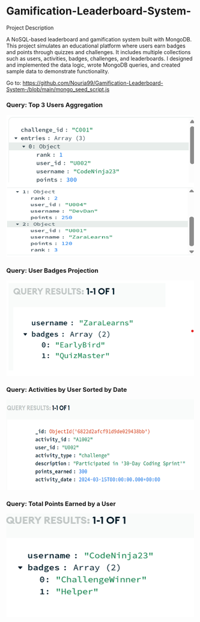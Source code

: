 # Gamification-Leaderboard-System-
Project Description 

A NoSQL-based leaderboard and gamification system built with MongoDB. This project simulates an educational platform where users earn badges and points through quizzes and challenges.
It includes multiple collections such as users, activities, badges, challenges, and leaderboards. I designed and implemented the data logic, wrote MongoDB queries, and created sample data to demonstrate functionality.

Go to: https://github.com/Nouria99/Gamification-Leaderboard-System-/blob/main/mongo_seed_script.js

### Query: Top 3 Users Aggregation  
<img src="screenshots/top3.png" alt="Top 3 Learners" width="500"/>

### Query: User Badges Projection  
<img src="screenshots/image.png" alt="User Badges" width="500"/>

### Query: Activities by User Sorted by Date  
<img src="screenshots/activities.png" alt="User Activities" width="500"/>

### Query: Total Points Earned by a User  
<img src="screenshots/users.png" alt="User Points" width="500"/>




